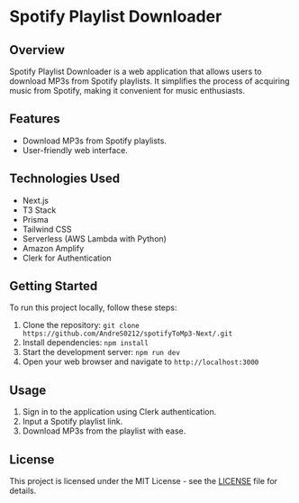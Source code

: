 # Spotify Playlist Downloader

## Overview

Spotify Playlist Downloader is a web application that allows users to download MP3s from Spotify playlists. It simplifies the process of acquiring music from Spotify, making it convenient for music enthusiasts.

## Features

- Download MP3s from Spotify playlists.
- User-friendly web interface.

## Technologies Used

- Next.js
- T3 Stack
- Prisma
- Tailwind CSS
- Serverless (AWS Lambda with Python)
- Amazon Amplify
- Clerk for Authentication

## Getting Started

To run this project locally, follow these steps:

1. Clone the repository: `git clone https://github.com/AndreS0212/spotifyToMp3-Next/.git`
2. Install dependencies: `npm install`
3. Start the development server: `npm run dev`
4. Open your web browser and navigate to `http://localhost:3000`

## Usage

1. Sign in to the application using Clerk authentication.
2. Input a Spotify playlist link.
3. Download MP3s from the playlist with ease.

## License

This project is licensed under the MIT License - see the [LICENSE](LICENSE) file for details.
